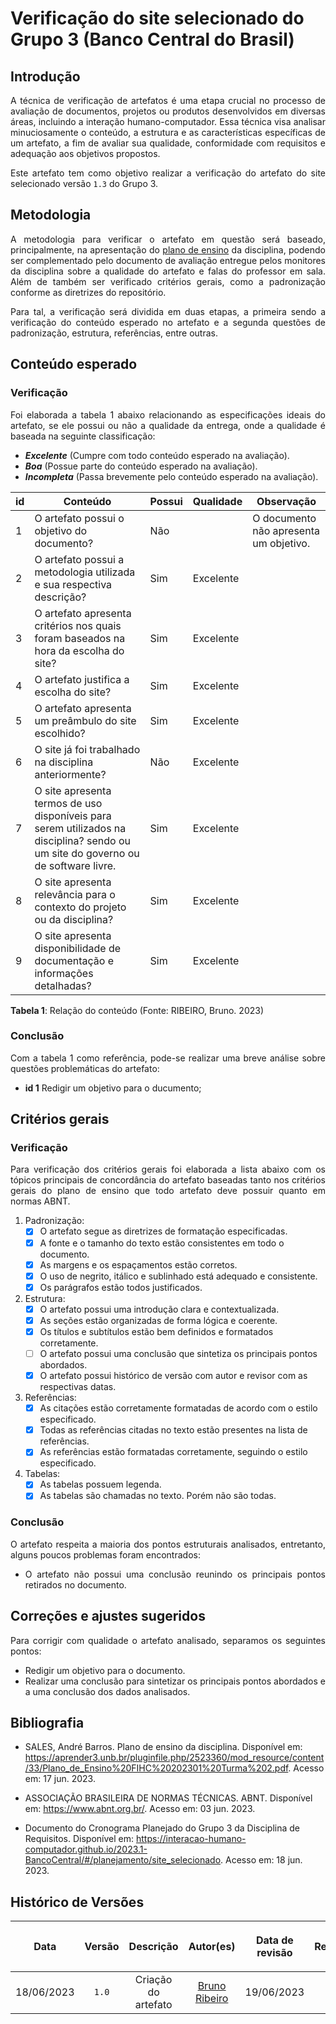 <div class="body">

# Verificação do site selecionado do Grupo 3 (Banco Central do Brasil)

## Introdução

<div align="justify">

A técnica de verificação de artefatos é uma etapa crucial no processo de avaliação de documentos, projetos ou produtos desenvolvidos em diversas áreas, incluindo a interação humano-computador. Essa técnica visa analisar minuciosamente o conteúdo, a estrutura e as características específicas de um artefato, a fim de avaliar sua qualidade, conformidade com requisitos e adequação aos objetivos propostos.

Este artefato tem como objetivo realizar a verificação do artefato do site selecionado versão `1.3` do Grupo 3.

</div>

## Metodologia

<div align="justify">

A metodologia para verificar o artefato em questão será baseado, principalmente, na apresentação do [plano de ensino](https://aprender3.unb.br/pluginfile.php/2523360/mod_resource/content/33/Plano_de_Ensino%20FIHC%20202301%20Turma%202.pdf) da disciplina, podendo ser complementado pelo documento de avaliação entregue pelos monitores da disciplina sobre a qualidade do artefato e falas do professor em sala. Além de também ser verificado critérios gerais, como a padronização conforme as diretrizes do repositório.

Para tal, a verificação será dividida em duas etapas, a primeira sendo a verificação do conteúdo esperado no artefato e a segunda questões de padronização, estrutura, referências, entre outras.

</div>

## Conteúdo esperado

### Verificação

<div align="justify">

Foi elaborada a tabela 1 abaixo relacionando as especificações ideais do artefato, se ele possui ou não a qualidade da entrega, onde a qualidade é baseada na seguinte classificação:

- **_Excelente_** (Cumpre com todo conteúdo esperado na avaliação).
- **_Boa_** (Possue parte do conteúdo esperado na avaliação).
- **_Incompleta_** (Passa brevemente pelo conteúdo esperado na avaliação).

</div>

| id | Conteúdo | Possui | Qualidade | Observação |
| - | - | - | - | - |
| 1 | O artefato possui o objetivo do documento? | Não |  | O documento não apresenta um objetivo. |
| 2 | O artefato possui a metodologia utilizada e sua respectiva descrição?  | Sim | Excelente |  |
| 3 | O artefato apresenta critérios nos quais foram baseados na hora da escolha do site? | Sim | Excelente |  |
| 4 | O artefato justifica a escolha do site? | Sim | Excelente |  |
| 5 | O artefato apresenta um preâmbulo do site escolhido? | Sim | Excelente  |  |
| 6 | O site já foi trabalhado na disciplina anteriormente? | Não | Excelente |  |
| 7 | O site apresenta termos de uso disponíveis para serem utilizados na disciplina? sendo ou um site do governo ou de software livre. | Sim | Excelente |  |
| 8 | O site apresenta relevância para o contexto do projeto ou da disciplina? | Sim | Excelente |  |
| 9 | O site apresenta disponibilidade de documentação e informações detalhadas? | Sim | Excelente |
<p><b>Tabela 1</b>: Relação do conteúdo (Fonte: RIBEIRO, Bruno. 2023)</p>

### Conclusão

<div align="justify">

Com a tabela 1 como referência, pode-se realizar uma breve análise sobre questões problemáticas do artefato:

- **id 1** Redigir um objetivo para o ducumento;

</div>

## Critérios gerais

### Verificação

<div align="justify">

Para verificação dos critérios gerais foi elaborada a lista abaixo com os tópicos principais de concordância do artefato baseadas tanto nos critérios gerais do plano de ensino que todo artefato deve possuir quanto em normas ABNT.

</div>

1. Padronização:
   - [X] O artefato segue as diretrizes de formatação especificadas.
   - [X] A fonte e o tamanho do texto estão consistentes em todo o documento.
   - [X] As margens e os espaçamentos estão corretos.
   - [X] O uso de negrito, itálico e sublinhado está adequado e consistente.
   - [X] Os parágrafos estão todos justificados.

2. Estrutura:
   - [X] O artefato possui uma introdução clara e contextualizada.
   - [X] As seções estão organizadas de forma lógica e coerente.
   - [X] Os títulos e subtítulos estão bem definidos e formatados corretamente.
   - [ ] O artefato possui uma conclusão que sintetiza os principais pontos abordados.
   - [X] O artefato possui histórico de versão com autor e revisor com as respectivas datas.

3. Referências:
   - [X] As citações estão corretamente formatadas de acordo com o estilo especificado.
   - [X] Todas as referências citadas no texto estão presentes na lista de referências.
   - [X] As referências estão formatadas corretamente, seguindo o estilo especificado.

4. Tabelas:
   - [x] As tabelas possuem legenda.
   - [x] As tabelas são chamadas no texto. Porém não são todas.

### Conclusão

<div align="justify">

O artefato respeita a maioria dos pontos estruturais analisados, entretanto, alguns poucos problemas foram encontrados:
- O artefato não possui uma conclusão reunindo os principais pontos retirados no documento.

</div>

## Correções e ajustes sugeridos

<div align="justify">

Para corrigir com qualidade o artefato analisado, separamos os seguintes pontos:
- Redigir um objetivo para o documento.
- Realizar uma conclusão para sintetizar os principais pontos abordados e a uma conclusão dos dados analisados.

</div>

## Bibliografia

- SALES, André Barros. Plano de ensino da disciplina. Disponível em: <https://aprender3.unb.br/pluginfile.php/2523360/mod_resource/content/33/Plano_de_Ensino%20FIHC%20202301%20Turma%202.pdf>. Acesso em: 17 jun. 2023.

- ASSOCIAÇÃO BRASILEIRA DE NORMAS TÉCNICAS. ABNT. Disponível em: <https://www.abnt.org.br/>. Acesso em: 03 jun. 2023.

- Documento do Cronograma Planejado do Grupo 3 da Disciplina de Requisitos. Disponível em: <https://interacao-humano-computador.github.io/2023.1-BancoCentral/#/planejamento/site_selecionado>. Acesso em: 18 jun. 2023.


## Histórico de Versões

| <p align="center">Data</p> | <p align="center">Versão</p> | <p align="center">Descrição</p> | <p align="center">Autor(es)</p> | <p align="center">Data de revisão</p> | <p align="center">Revisor(es)</p> |
| :-: | :-: | :-: | :-: | :-: | :-: |
| 18/06/2023 | `1.0` | Criação do artefato |  [Bruno Ribeiro](https://github.com/BrunoRiibeiro) | 19/06/2023 | [Lucas Gobbi](https://github.com/LucasBergholz) |


</div>
